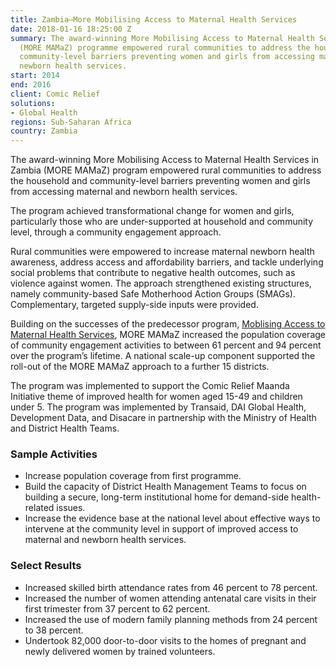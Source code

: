 ```yaml
---
title: Zambia—More Mobilising Access to Maternal Health Services
date: 2018-01-16 18:25:00 Z
summary: The award-winning More Mobilising Access to Maternal Health Services in Zambia
  (MORE MAMaZ) programme empowered rural communities to address the household and
  community-level barriers preventing women and girls from accessing maternal and
  newborn health services.
start: 2014
end: 2016
client: Comic Relief
solutions:
- Global Health
regions: Sub-Saharan Africa
country: Zambia
---
```


The award-winning More Mobilising Access to Maternal Health Services in Zambia (MORE MAMaZ) program empowered rural communities to address the household and community-level barriers preventing women and girls from accessing maternal and newborn health services.

The program achieved transformational change for women and girls, particularly those who are under-supported at household and community level, through a community engagement approach.

Rural communities were empowered to increase maternal newborn health awareness, address access and affordability barriers, and tackle underlying social problems that contribute to negative health outcomes, such as violence against women. The approach strengthened existing structures, namely community-based Safe Motherhood Action Groups (SMAGs). Complementary, targeted supply-side inputs were provided. 

Building on the successes of the predecessor program, [Moblising Access to Maternal Health Services](https://www.dai.com/our-work/projects/zambia-moblising-access-to-maternal-health-services-mamaz), MORE MAMaZ increased the population coverage of community engagement activities to between 61 percent and 94 percent over the program’s lifetime. A national scale-up component supported the roll-out of the MORE MAMaZ approach to a further 15 districts. 

The program was implemented to support the Comic Relief Maanda Initiative theme of improved health for women aged 15-49 and children under 5. The program was implemented by Transaid, DAI Global Health, Development Data, and Disacare in partnership with the Ministry of Health and District Health Teams.

### Sample Activities

* Increase population coverage from first programme.
* Build the capacity of District Health Management Teams to focus on building a secure, long-term institutional home for demand-side health-related issues. 
* Increase the evidence base at the national level about effective ways to intervene at the community level in support of improved access to maternal and newborn health services.

### Select Results

* Increased skilled birth attendance rates from 46 percent to 78 percent.
* Increased the number of women attending antenatal care visits in their first trimester from 37 percent to 62 percent.
* Increased the use of modern family planning methods from 24 percent to 38 percent. 
* Undertook 82,000 door-to-door visits to the homes of pregnant and newly delivered women by trained volunteers.
